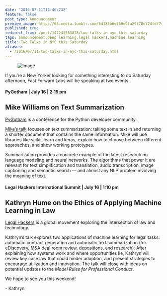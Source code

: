 ```yaml
---
date: "2016-07-11T12:46:23Z"
feature: false
post_type: Announcement
preview_image: http://68.media.tumblr.com/6d185b6ef69e9fa29f78e724fdf7415e/tumblr_inline_oa5seyqhEJ1ta78fg_540.png
published: true
redirect_from: /post/147243583878/two-talks-in-nyc-this-saturday
tags: announcement,deep learning,legal hackers,machine learning
title: Two Talks in NYC this Saturday
aliases:
  - /2016/07/11/two-talks-in-nyc-this-saturday.html
---
```


<figure data-orig-width="689" data-orig-height="287" class="tmblr-full"><img src="http://68.media.tumblr.com/6d185b6ef69e9fa29f78e724fdf7415e/tumblr_inline_oa5seyqhEJ1ta78fg_540.png" alt="image" data-orig-width="689" data-orig-height="287"/></figure><p>If you’re a New Yorker looking for something interesting to do Saturday afternoon, Fast Forward Labs will be speaking at two events. </p>

#### PyGotham | July 16 | 2:15 pm

## Mike Williams on Text Summarization

<p><a href="https://2016.pygotham.org/">PyGotham</a> is a conference for the Python developer community. </p><p><a href="https://2016.pygotham.org/talks/226/summarizing-documents/">Mike’s talk</a> focuses on text summarization: taking some text in and returning a shorter document that contains the same information. Mike will use libraries like scikit-learn and keras, explain how to choose between different approaches, and show working prototypes. </p><p>Summarization provides a concrete example of the latest research on language modeling and neural networks. The algorithms that power it are relevant for text simplification and translation, audio transcription, image captioning and semantic search — and almost any NLP problem involving the meaning of text.</p>

#### Legal Hackers International Summit | July 16 | 1:10 pm

## Kathryn Hume on the Ethics of Applying Machine Learning in Law

<p><a href="https://legalhackers.org/summit2016/">Legal Hackers</a> is a global movement exploring the intersection of law and technology. <br/></p><p>Kathryn’s talk explores two applications of machine learning for legal tasks: automatic contract generation and automatic text summarization (for eDiscovery, M&amp;A deal room review, depositions, and research). After explaining how systems work and where opportunities lie, Kathryn will review key case law that could hinder adoption, and present strategies to encourage utilization and innovation. The talk will close with ideas on potential updates to the <i>Model Rules for Professional Conduct</i>. </p><p>We hope to see you this weekend!</p><p>- Kathryn</p>